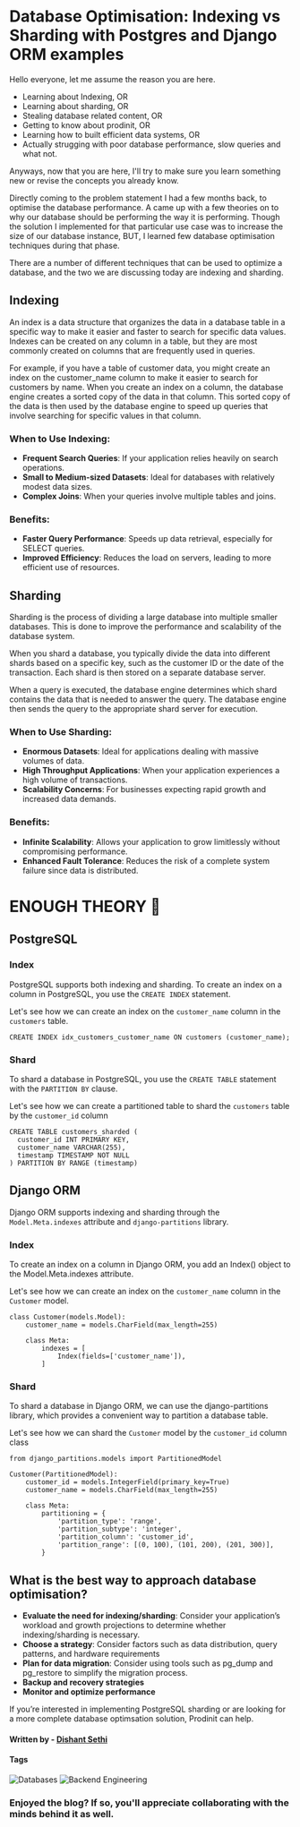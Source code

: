 # Database Optimisation: Indexing vs Sharding with Postgres and Django ORM examples

Hello everyone, let me assume the reason you are here.

* Learning about Indexing, OR
* Learning about sharding, OR
* Stealing database related content, OR
* Getting to know about prodinit, OR
* Learning how to built efficient data systems, OR
* Actually strugging with poor database performance, slow queries and what not.

Anyways, now that you are here, I'll try to make sure you learn something new or revise the concepts you already know.

Directly coming to the problem statement I had a few months back, to optimise the database performance. A came up with a few theories on to why our database should be performing the way it is performing. Though the solution I implemented for that particular use case was to increase the size of our database instance, BUT, I learned few database optimisation techniques during that phase.

There are a number of different techniques that can be used to optimize a database, and the two we are discussing today are indexing and sharding.

## Indexing

An index is a data structure that organizes the data in a database table in a specific way to make it easier and faster to search for specific data values. Indexes can be created on any column in a table, but they are most commonly created on columns that are frequently used in queries.

For example, if you have a table of customer data, you might create an index on the customer\_name column to make it easier to search for customers by name. When you create an index on a column, the database engine creates a sorted copy of the data in that column. This sorted copy of the data is then used by the database engine to speed up queries that involve searching for specific values in that column.

### When to Use Indexing:

* **Frequent Search Queries**: If your application relies heavily on search operations.
* **Small to Medium-sized Datasets**: Ideal for databases with relatively modest data sizes.
* **Complex Joins**: When your queries involve multiple tables and joins.

### Benefits:

* **Faster Query Performance**: Speeds up data retrieval, especially for SELECT queries.
* **Improved Efficiency**: Reduces the load on servers, leading to more efficient use of resources.

## Sharding

Sharding is the process of dividing a large database into multiple smaller databases. This is done to improve the performance and scalability of the database system.

When you shard a database, you typically divide the data into different shards based on a specific key, such as the customer ID or the date of the transaction. Each shard is then stored on a separate database server.

When a query is executed, the database engine determines which shard contains the data that is needed to answer the query. The database engine then sends the query to the appropriate shard server for execution.

### When to Use Sharding:

* **Enormous Datasets**: Ideal for applications dealing with massive volumes of data.
* **High Throughput Applications**: When your application experiences a high volume of transactions.
* **Scalability Concerns**: For businesses expecting rapid growth and increased data demands.

### Benefits:

* **Infinite Scalability**: Allows your application to grow limitlessly without compromising performance.
* **Enhanced Fault Tolerance**: Reduces the risk of a complete system failure since data is distributed.

# ENOUGH THEORY 😤

## PostgreSQL

### Index

PostgreSQL supports both indexing and sharding. To create an index on a column in PostgreSQL, you use the `CREATE INDEX` statement.

Let's see how we can create an index on the `customer_name` column in the `customers` table.

```
CREATE INDEX idx_customers_customer_name ON customers (customer_name);
```

### Shard

To shard a database in PostgreSQL, you use the `CREATE TABLE` statement with the `PARTITION BY` clause.

Let's see how we can create a partitioned table to shard the `customers` table by the `customer_id` column

```
CREATE TABLE customers_sharded (
  customer_id INT PRIMARY KEY,
  customer_name VARCHAR(255),
  timestamp TIMESTAMP NOT NULL
) PARTITION BY RANGE (timestamp)
```

## Django ORM

Django ORM supports indexing and sharding through the `Model.Meta.indexes` attribute and `django-partitions` library.

### Index

To create an index on a column in Django ORM, you add an Index() object to the Model.Meta.indexes attribute.

Let's see how we can create an index on the `customer_name` column in the `Customer` model.

```
class Customer(models.Model):
    customer_name = models.CharField(max_length=255)

    class Meta:
        indexes = [
            Index(fields=['customer_name']),
        ]
```

### Shard

To shard a database in Django ORM, we can use the django-partitions library, which provides a convenient way to partition a database table.

Let's see how we can shard the `Customer` model by the `customer_id` column class

```
from django_partitions.models import PartitionedModel

Customer(PartitionedModel):
    customer_id = models.IntegerField(primary_key=True)
    customer_name = models.CharField(max_length=255)

    class Meta:
        partitioning = {
            'partition_type': 'range',
            'partition_subtype': 'integer',
            'partition_column': 'customer_id',
            'partition_range': [(0, 100), (101, 200), (201, 300)],
        }
```

## What is the best way to approach database optimisation?

* **Evaluate the need for indexing/sharding**: Consider your application’s workload and growth projections to determine whether indexing/sharding is necessary.
* **Choose a strategy**: Consider factors such as data distribution, query patterns, and hardware requirements
* **Plan for data migration**: Consider using tools such as pg\_dump and pg\_restore to simplify the migration process.
* **Backup and recovery strategies**
* **Monitor and optimize performance**

If you’re interested in implementing PostgreSQL sharding or are looking for a more complete database optimsation solution, Prodinit can help.

#### Written by - [Dishant Sethi](https://linkedin.com/in/dishantsethi)

#### Tags

<a>
<img alt="Databases" src="https://img.shields.io/badge/Databases-8A2BE2" />
</a>
<a>
<img alt="Backend Engineering" src="https://img.shields.io/badge/Backend_Engineering-8A2BE2" />
</a>

### Enjoyed the blog? If so, you'll appreciate collaborating with the minds behind it as well.